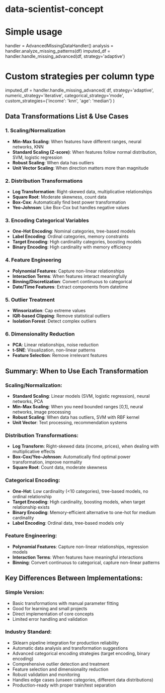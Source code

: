 # data-scientist-concept

# Simple usage
handler = AdvancedMissingDataHandler()
analysis = handler.analyze_missing_patterns(df)
imputed_df = handler.handle_missing_advanced(df, strategy='adaptive')

# Custom strategies per column type
imputed_df = handler.handle_missing_advanced(
    df, 
    strategy='adaptive',
    numeric_strategy='iterative',
    categorical_strategy='mode',
    custom_strategies={'income': 'knn', 'age': 'median'}
)


## **Data Transformations List & Use Cases**

### **1. Scaling/Normalization**
- **Min-Max Scaling**: When features have different ranges, neural networks, KNN
- **Standard Scaling (Z-score)**: When features follow normal distribution, SVM, logistic regression
- **Robust Scaling**: When data has outliers
- **Unit Vector Scaling**: When direction matters more than magnitude

### **2. Distribution Transformations**
- **Log Transformation**: Right-skewed data, multiplicative relationships
- **Square Root**: Moderate skewness, count data
- **Box-Cox**: Automatically find best power transformation
- **Yeo-Johnson**: Like Box-Cox but handles negative values

### **3. Encoding Categorical Variables**
- **One-Hot Encoding**: Nominal categories, tree-based models
- **Label Encoding**: Ordinal categories, memory constraints
- **Target Encoding**: High cardinality categories, boosting models
- **Binary Encoding**: High cardinality with memory efficiency

### **4. Feature Engineering**
- **Polynomial Features**: Capture non-linear relationships
- **Interaction Terms**: When features interact meaningfully
- **Binning/Discretization**: Convert continuous to categorical
- **Date/Time Features**: Extract components from datetime

### **5. Outlier Treatment**
- **Winsorization**: Cap extreme values
- **IQR-based Clipping**: Remove statistical outliers
- **Isolation Forest**: Detect complex outliers

### **6. Dimensionality Reduction**
- **PCA**: Linear relationships, noise reduction
- **t-SNE**: Visualization, non-linear patterns
- **Feature Selection**: Remove irrelevant features

## **Summary: When to Use Each Transformation**

### **Scaling/Normalization:**
- **Standard Scaling**: Linear models (SVM, logistic regression), neural networks, PCA
- **Min-Max Scaling**: When you need bounded ranges [0,1], neural networks, image processing
- **Robust Scaling**: When data has outliers, SVM with RBF kernel
- **Unit Vector**: Text processing, recommendation systems

### **Distribution Transformations:**
- **Log Transform**: Right-skewed data (income, prices), when dealing with multiplicative effects
- **Box-Cox/Yeo-Johnson**: Automatically find optimal power transformation, improve normality
- **Square Root**: Count data, moderate skewness

### **Categorical Encoding:**
- **One-Hot**: Low cardinality (<10 categories), tree-based models, no ordinal relationship
- **Target Encoding**: High cardinality, boosting models, when target relationship exists
- **Binary Encoding**: Memory-efficient alternative to one-hot for medium cardinality
- **Label Encoding**: Ordinal data, tree-based models only

### **Feature Engineering:**
- **Polynomial Features**: Capture non-linear relationships, regression models
- **Interaction Terms**: When features have meaningful interactions
- **Binning**: Convert continuous to categorical, capture non-linear patterns

## **Key Differences Between Implementations:**

### **Simple Version:**
- Basic transformations with manual parameter fitting
- Good for learning and small projects
- Direct implementation of core concepts
- Limited error handling and validation

### **Industry Standard:**
- Sklearn pipeline integration for production reliability
- Automatic data analysis and transformation suggestions
- Advanced categorical encoding strategies (target encoding, binary encoding)
- Comprehensive outlier detection and treatment
- Feature selection and dimensionality reduction
- Robust validation and monitoring
- Handles edge cases (unseen categories, different data distributions)
- Production-ready with proper train/test separation



